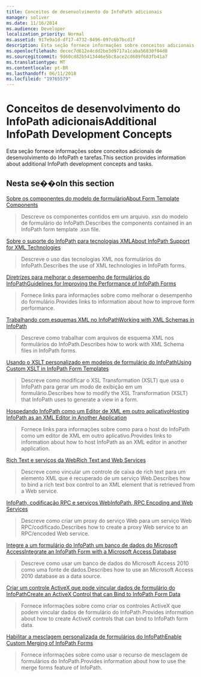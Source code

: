 ```yaml
---
title: Conceitos de desenvolvimento do InfoPath adicionais
manager: soliver
ms.date: 11/16/2014
ms.audience: Developer
localization_priority: Normal
ms.assetid: 917e9a1d-df17-4732-8496-097c6b7bcd1f
description: Esta seção fornece informações sobre conceitos adicionais de desenvolvimento do InfoPath e tarefas.
ms.openlocfilehash: decec7d612e4cdd2be3d9717a1caba56830f04d8
ms.sourcegitcommit: 9d60cd82b5413446e5bc8ace2cd689f683fb41a7
ms.translationtype: MT
ms.contentlocale: pt-BR
ms.lasthandoff: 06/11/2018
ms.locfileid: "19765579"
---
```

# <a name="additional-infopath-development-concepts"></a><span data-ttu-id="288f3-103">Conceitos de desenvolvimento do InfoPath adicionais</span><span class="sxs-lookup"><span data-stu-id="288f3-103">Additional InfoPath Development Concepts</span></span>

<span data-ttu-id="288f3-104">Esta seção fornece informações sobre conceitos adicionais de desenvolvimento do InfoPath e tarefas.</span><span class="sxs-lookup"><span data-stu-id="288f3-104">This section provides information about additional InfoPath development concepts and tasks.</span></span>
  
## <a name="in-this-section"></a><span data-ttu-id="288f3-105">Nesta se��o</span><span class="sxs-lookup"><span data-stu-id="288f3-105">In this section</span></span>

[<span data-ttu-id="288f3-106">Sobre os componentes do modelo de formulário</span><span class="sxs-lookup"><span data-stu-id="288f3-106">About Form Template Components</span></span>](about-form-template-components.md)
  
> <span data-ttu-id="288f3-107">Descreve os componentes contidos em um arquivo. xsn do modelo de formulário do InfoPath.</span><span class="sxs-lookup"><span data-stu-id="288f3-107">Describes the components contained in an InfoPath form template .xsn file.</span></span>
    
[<span data-ttu-id="288f3-108">Sobre o suporte do InfoPath para tecnologias XML</span><span class="sxs-lookup"><span data-stu-id="288f3-108">About InfoPath Support for XML Technologies</span></span>](about-infopath-support-for-xml-technologies.md)
  
> <span data-ttu-id="288f3-109">Descreve o uso das tecnologias XML nos formulários do InfoPath.</span><span class="sxs-lookup"><span data-stu-id="288f3-109">Describes the use of XML technologies in InfoPath forms.</span></span>
    
[<span data-ttu-id="288f3-110">Diretrizes para melhorar o desempenho de formulários do InfoPath</span><span class="sxs-lookup"><span data-stu-id="288f3-110">Guidelines for Improving the Performance of InfoPath Forms</span></span>](guidelines-for-improving-the-performance-of-infopath-forms.md)
  
> <span data-ttu-id="288f3-111">Fornece links para informações sobre como melhorar o desempenho do formulário.</span><span class="sxs-lookup"><span data-stu-id="288f3-111">Provides links to information about how to improve form performance.</span></span>
    
[<span data-ttu-id="288f3-112">Trabalhando com esquemas XML no InfoPath</span><span class="sxs-lookup"><span data-stu-id="288f3-112">Working with XML Schemas in InfoPath</span></span>](working-with-xml-schemas-in-infopath.md)
  
> <span data-ttu-id="288f3-113">Descreve como trabalhar com arquivos de esquema XML nos formulários do InfoPath.</span><span class="sxs-lookup"><span data-stu-id="288f3-113">Describes how to work with XML Schema files in InfoPath forms.</span></span>
    
[<span data-ttu-id="288f3-114">Usando o XSLT personalizado em modelos de formulário do InfoPath</span><span class="sxs-lookup"><span data-stu-id="288f3-114">Using Custom XSLT in InfoPath Form Templates</span></span>](using-custom-xslt-in-infopath-form-templates.md)
  
> <span data-ttu-id="288f3-115">Descreve como modificar o XSL Transformation (XSLT) que usa o InfoPath para gerar um modo de exibição em um formulário.</span><span class="sxs-lookup"><span data-stu-id="288f3-115">Describes how to modify the XSL Transformation (XSLT) that InfoPath uses to generate a view in a form.</span></span>
    
[<span data-ttu-id="288f3-116">Hospedando InfoPath como um Editor de XML em outro aplicativo</span><span class="sxs-lookup"><span data-stu-id="288f3-116">Hosting InfoPath as an XML Editor in Another Application</span></span>](hosting-infopath-as-an-xml-editor-in-another-application.md)
  
> <span data-ttu-id="288f3-117">Fornece links para informações sobre como para o host do InfoPath como um editor de XML em outro aplicativo.</span><span class="sxs-lookup"><span data-stu-id="288f3-117">Provides links to information about how to host InfoPath as an XML editor in another application.</span></span>
    
[<span data-ttu-id="288f3-118">Rich Text e serviços da Web</span><span class="sxs-lookup"><span data-stu-id="288f3-118">Rich Text and Web Services</span></span>](rich-text-and-web-services.md)
  
> <span data-ttu-id="288f3-119">Descreve como vincular um controle de caixa de rich text para um elemento XML que é recuperado de um serviço Web.</span><span class="sxs-lookup"><span data-stu-id="288f3-119">Describes how to bind a rich text box control to an XML element that is retrieved from a Web service.</span></span>
    
[<span data-ttu-id="288f3-120">InfoPath, codificação RPC e serviços Web</span><span class="sxs-lookup"><span data-stu-id="288f3-120">InfoPath, RPC Encoding and Web Services</span></span>](infopath-rpc-encoding-and-web-services.md)
  
> <span data-ttu-id="288f3-121">Descreve como criar um proxy do serviço Web para um serviço Web RPC/codificado.</span><span class="sxs-lookup"><span data-stu-id="288f3-121">Describes how to create a proxy Web service to an RPC/encoded Web service.</span></span>
    
[<span data-ttu-id="288f3-122">Integre a um formulário do InfoPath um banco de dados do Microsoft Access</span><span class="sxs-lookup"><span data-stu-id="288f3-122">Integrate an InfoPath Form with a Microsoft Access Database</span></span>](integrate-an-infopath-form-with-a-microsoft-access-database.md)
  
> <span data-ttu-id="288f3-123">Descreve como usar um banco de dados do Microsoft Access 2010 como uma fonte de dados.</span><span class="sxs-lookup"><span data-stu-id="288f3-123">Describes how to use an Microsoft Access 2010 database as a data source.</span></span>
    
[<span data-ttu-id="288f3-124">Criar um controle ActiveX que pode vincular dados de formulário do InfoPath</span><span class="sxs-lookup"><span data-stu-id="288f3-124">Create an ActiveX Control that can Bind to InfoPath Form Data</span></span>](create-an-activex-control-that-can-bind-to-infopath-form-data.md)
  
> <span data-ttu-id="288f3-125">Fornece informações sobre como criar os controles ActiveX que podem vincular dados de formulário do InfoPath.</span><span class="sxs-lookup"><span data-stu-id="288f3-125">Provides information about how to create ActiveX controls that can bind to InfoPath form data.</span></span>
    
[<span data-ttu-id="288f3-126">Habilitar a mesclagem personalizada de formulários do InfoPath</span><span class="sxs-lookup"><span data-stu-id="288f3-126">Enable Custom Merging of InfoPath Forms</span></span>](enable-custom-merging-of-infopath-forms.md)
  
> <span data-ttu-id="288f3-127">Fornece informações sobre como usar o recurso de mesclagem de formulários do InfoPath.</span><span class="sxs-lookup"><span data-stu-id="288f3-127">Provides information about how to use the merge forms feature of InfoPath.</span></span>
    

